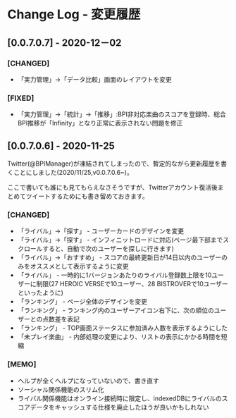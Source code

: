 # Change Log - 変更履歴

## [0.0.7.0.7] - 2020-12－02
### [CHANGED]
- 「実力管理」->「データ比較」画面のレイアウトを変更
### [FIXED]
- 「実力管理」->「統計」->「推移」:BPI非対応楽曲のスコアを登録時、総合BPI推移が「Infinity」となり正常に表示されない問題を修正

## [0.0.7.0.6] - 2020-11-25

Twitter(@BPIManager)が凍結されてしまったので、暫定的ながら更新履歴を書くことにしました(2020/11/25,v0.0.7.0.6~)。  

ここで書いても誰にも見てもらえなさそうですが、Twitterアカウント復活後まとめてツイートするためにも書き留めておきます。

### [CHANGED]

- 「ライバル」->「探す」 - ユーザーカードのデザインを変更
- 「ライバル」->「探す」 - インフィニットロードに対応(ページ最下部までスクロールすると、自動で次のユーザーを探しに行きます)
- 「ライバル」->「おすすめ」 - スコアの最終更新日が14日以内のユーザーのみをオススメとして表示するように変更
- 「ライバル」 - 一時的に1バージョンあたりのライバル登録数上限を10ユーザーに制限(27 HEROIC VERSEで10ユーザー、28 BISTROVERで10ユーザーといったように)
- 「ランキング」 - ページ全体のデザインを変更
- 「ランキング」 - ランキング内のユーザーアイコン右下に、次の順位のユーザーとの点数差を表記
- 「ランキング」 - TOP画面ステータスに参加済み人数を表示するようにした
- 「未プレイ楽曲」 - 内部処理の変更により、リストの表示にかかる時間を短縮

### [MEMO]

- ヘルプが全くヘルプになっていないので、書き直す
- ソーシャル関係機能のスリム化
- ライバル関係機能はオンライン接続時に限定し、indexedDBにライバルのスコアデータをキャッシュする仕様を廃止したほうが良いかもしれない
